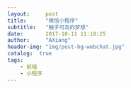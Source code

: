 ```yaml
---
layout:     post
title:      "微信小程序"
subtitle:   "触手可及的梦想"
date:       2017-10-11 11:10:25
author:     "AXiang"
header-img: "img/post-bg-webchat.jpg"
catalog:  true
tags:
    - 前端
    - 小程序
---
```


> 

